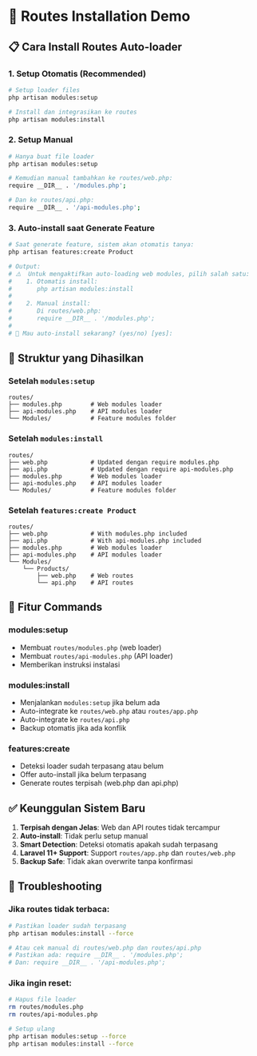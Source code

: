 # 🚀 Routes Installation Demo

## 📋 **Cara Install Routes Auto-loader**

### 1. **Setup Otomatis (Recommended)**
```bash
# Setup loader files
php artisan modules:setup

# Install dan integrasikan ke routes
php artisan modules:install
```

### 2. **Setup Manual**
```bash
# Hanya buat file loader
php artisan modules:setup

# Kemudian manual tambahkan ke routes/web.php:
require __DIR__ . '/modules.php';

# Dan ke routes/api.php:
require __DIR__ . '/api-modules.php';
```

### 3. **Auto-install saat Generate Feature**
```bash
# Saat generate feature, sistem akan otomatis tanya:
php artisan features:create Product

# Output:
# ⚠️  Untuk mengaktifkan auto-loading web modules, pilih salah satu:
#    1. Otomatis install:
#       php artisan modules:install
#
#    2. Manual install:
#       Di routes/web.php:
#       require __DIR__ . '/modules.php';
#
# 🤔 Mau auto-install sekarang? (yes/no) [yes]:
```

## 📁 **Struktur yang Dihasilkan**

### **Setelah `modules:setup`**
```
routes/
├── modules.php        # Web modules loader
├── api-modules.php    # API modules loader
└── Modules/           # Feature modules folder
```

### **Setelah `modules:install`**
```
routes/
├── web.php            # Updated dengan require modules.php
├── api.php            # Updated dengan require api-modules.php
├── modules.php        # Web modules loader
├── api-modules.php    # API modules loader
└── Modules/           # Feature modules folder
```

### **Setelah `features:create Product`**
```
routes/
├── web.php            # With modules.php included
├── api.php            # With api-modules.php included  
├── modules.php        # Web modules loader
├── api-modules.php    # API modules loader
└── Modules/
    └── Products/
        ├── web.php    # Web routes
        └── api.php    # API routes
```

## 🎯 **Fitur Commands**

### **modules:setup**
- Membuat `routes/modules.php` (web loader)
- Membuat `routes/api-modules.php` (API loader)
- Memberikan instruksi instalasi

### **modules:install**
- Menjalankan `modules:setup` jika belum ada
- Auto-integrate ke `routes/web.php` atau `routes/app.php`
- Auto-integrate ke `routes/api.php`
- Backup otomatis jika ada konflik

### **features:create** 
- Deteksi loader sudah terpasang atau belum
- Offer auto-install jika belum terpasang
- Generate routes terpisah (web.php dan api.php)

## ✅ **Keunggulan Sistem Baru**

1. **Terpisah dengan Jelas**: Web dan API routes tidak tercampur
2. **Auto-install**: Tidak perlu setup manual
3. **Smart Detection**: Deteksi otomatis apakah sudah terpasang
4. **Laravel 11+ Support**: Support `routes/app.php` dan `routes/web.php`
5. **Backup Safe**: Tidak akan overwrite tanpa konfirmasi

## 🔧 **Troubleshooting**

### **Jika routes tidak terbaca:**
```bash
# Pastikan loader sudah terpasang
php artisan modules:install --force

# Atau cek manual di routes/web.php dan routes/api.php
# Pastikan ada: require __DIR__ . '/modules.php';
# Dan: require __DIR__ . '/api-modules.php';
```

### **Jika ingin reset:**
```bash
# Hapus file loader
rm routes/modules.php
rm routes/api-modules.php

# Setup ulang
php artisan modules:setup --force
php artisan modules:install --force
```
